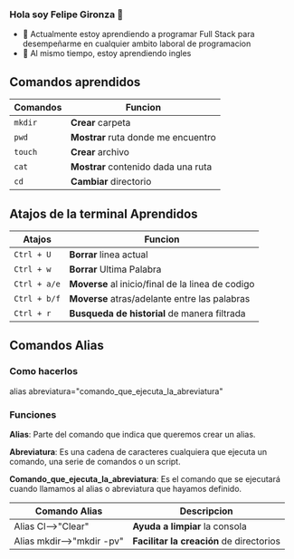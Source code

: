 ### Hola soy Felipe Gironza 👋

- 🌱 Actualmente estoy aprendiendo a programar Full Stack para desempeñarme en cualquier ambito laboral de programacion
- 🌱 Al mismo tiempo, estoy aprendiendo ingles 

## Comandos aprendidos 
| Comandos | Funcion |
| ---------| ------- |
| `mkdir` | **Crear** carpeta |
| `pwd` | **Mostrar** ruta donde me encuentro |
| `touch` | **Crear** archivo |
| `cat` | **Mostrar** contenido dada una ruta |
| `cd` | **Cambiar** directorio |

## Atajos de la terminal Aprendidos

| Atajos | Funcion |
| -------- | --------- |
| `Ctrl + U` |  **Borrar** linea actual |
| `Ctrl + w ` |  **Borrar** Ultima Palabra|
| `Ctrl + a/e` | **Moverse** al inicio/final de la linea de codigo|
| `Ctrl + b/f` | **Moverse** atras/adelante entre las palabras |
| `Ctrl + r` | **Busqueda de historial** de manera filtrada |

## Comandos Alias
### Como hacerlos
alias abreviatura="comando_que_ejecuta_la_abreviatura"

### Funciones

**Alias**: Parte del comando que indica que queremos crear un alias.

**Abreviatura**: Es una cadena de caracteres cualquiera que ejecuta un comando, una serie de comandos o un script.

**Comando_que_ejecuta_la_abreviatura**: Es el comando que se ejecutará cuando llamamos al alias o abreviatura que hayamos definido.

| Comando Alias | Descripcion |
| ------------| -------------- |
| Alias Cl-->"Clear" | **Ayuda a limpiar** la consola |
| Alias mkdir-->"mkdir -pv" | **Facilitar la creación** de directorios |